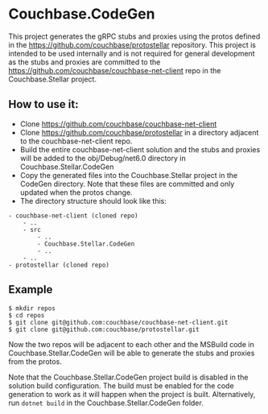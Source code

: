 # Couchbase.CodeGen

This project generates the gRPC stubs and proxies using the protos defined in the https://github.com/couchbase/protostellar repository. This project is intended to be used internally and is not required for general development as the stubs and proxies are committed to the https://github.com/couchbase/couchbase-net-client repo in the Couchbase.Stellar project.

## How to use it:
* Clone https://github.com/couchbase/couchbase-net-client
* Clone https://github.com/couchbase/protostellar in a directory adjacent to the couchbase-net-client repo.
* Build the entire couchbase-net-client solution and the stubs and proxies will be added to the obj/Debug/net6.0 directory in Couchbase.Stellar.CodeGen
* Copy the generated files into the Couchbase.Stellar project in the CodeGen directory. Note that these files are committed and only updated when the protos change.
* The directory structure should look like this:

```
- couchbase-net-client (cloned repo)
    - ..
    - src
        - ..
        - Couchbase.Stellar.CodeGen
        - ..
    - ..
- protostellar (cloned repo)
```
## Example
```
$ mkdir repos
$ cd repos
$ git clone git@github.com:couchbase/couchbase-net-client.git
$ git clone git@github.com:couchbase/protostellar.git
```

Now the two repos will be adjacent to each other and the MSBuild code in Couchbase.Stellar.CodeGen will be able to generate the stubs and proxies from the protos.

Note that the Couchbase.Stellar.CodeGen project build is disabled in the solution build configuration. The build must be enabled for the code generation to work as it will happen when the project is built.
Alternatively, run `dotnet build` in the Couchbase.Stellar.CodeGen folder.
